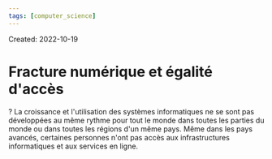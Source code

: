 ```yaml
---
tags: [computer_science] 
---
```

Created: 2022-10-19

# Fracture numérique et égalité d'accès
?
La croissance et l'utilisation des systèmes informatiques ne se sont pas développées au même rythme pour tout le monde dans toutes les parties du monde ou dans toutes les régions d'un même pays. Même dans les pays avancés, certaines personnes n'ont pas accès aux infrastructures informatiques et aux services en ligne.
<!--SR:!2023-01-15,49,230-->